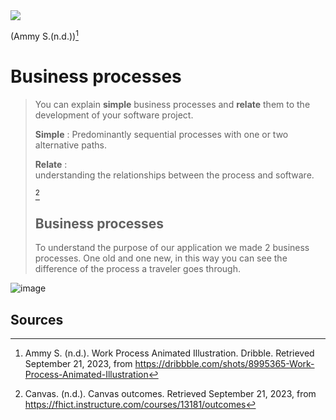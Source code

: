 <img src="https://cdn.dribbble.com/users/3960415/screenshots/8995365/media/b0b5dddc53e15f8eb666502c9c3cb5d4.gif">

(Ammy S.(n.d.))[^2]

# Business processes

 > You can explain **simple** business processes and **relate** them to the development of your software project.
 > 
 >**Simple** : 	Predominantly sequential processes with one or two alternative paths.
 >
>**Relate** : 	
understanding the relationships between the process and software.
>
>[^1]
>
> ## Business processes
>
> To understand the purpose of our application we made 2 business processes. One old and one new, in this way you can see the difference of the process a traveler goes through.
> 
![image](https://github.com/TravelXPToday/Portfolio/assets/113422379/79ab0ab8-afa0-4db1-947a-1dedc975d4af)



 ## Sources
 [^1]:Canvas. (n.d.). Canvas outcomes. Retrieved September 21, 2023, from https://fhict.instructure.com/courses/13181/outcomes

 [^2]: Ammy S. (n.d.). Work Process Animated Illustration. Dribble. Retrieved September 21, 2023, from https://dribbble.com/shots/8995365-Work-Process-Animated-Illustration
